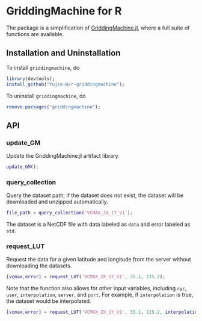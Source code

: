 # GriddingMachine for R

The package is a simplification of [GriddingMachine.jl](https://github.com/CliMA/GriddingMachine.jl), where a full suite of functions are available.

## Installation and Uninstallation
To install `griddingmachine`, do
```R
library(devtools);
install_github("Yujie-W/r-griddingmachine");
```

To uninstall `griddingmachine`, do
```R
remove.packages("griddingmachine");
```

## API
### update_GM
Update the GriddingMachine.jl artifact library.
```matlab
update_GM();
```

### query_collection
Query the dataset path; if the dataset does not exist, the dataset will be downloaded and unzipped automatically.
```matlab
file_path = query_collection('VCMAX_2X_1Y_V1');
```
The dataset is a NetCDF file with data labeled as `data` and error labeled as `std`.

### request_LUT
Request the data for a given latitude and longitude from the server without downloading the datasets.
```matlab
[vcmax,error] = request_LUT('VCMAX_2X_1Y_V1', 35.1, 115.2);
```
Note that the function also allows for other input variables, including `cyc`, `user`, `interpolation`, `server`, and `port`. For example, if `interpolation` is true, the dataset would be interpolated.
```matlab
[vcmax,error] = request_LUT('VCMAX_2X_1Y_V1', 35.1, 115.2, interpolation = true);
```
